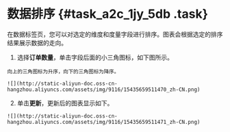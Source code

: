 # 数据排序 {#task_a2c_1jy_5db .task}

在数据标签页，您可以对选定的维度和度量字段进行排序。图表会根据选定的排序结果展示数据的走向。

1.   选择**订单数量**，单击字段后面的小三角图标，如下图所示。 

    向上的三角图标为升序，向下的三角图标为降序。

    ![](http://static-aliyun-doc.oss-cn-hangzhou.aliyuncs.com/assets/img/9116/15435659511470_zh-CN.png)

2.   单击**更新**，更新后的图表显示如下。 

    ![](http://static-aliyun-doc.oss-cn-hangzhou.aliyuncs.com/assets/img/9116/15435659511471_zh-CN.png)


